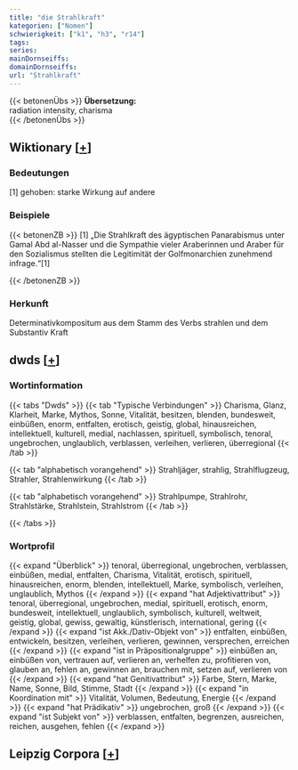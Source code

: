 ```yaml
---
title: "die Strahlkraft"
kategorien: ["Nomen"]
schwierigkeit: ["k1", "h3", "r14"]
tags:
series:
mainDornseiffs:
domainDornseiffs:
url: "Strahlkraft"
---
```


{{< betonenÜbs >}}
**Übersetzung:**  
radiation intensity, charisma  
{{< /betonenÜbs >}}

## Wiktionary [[+](https://de.wiktionary.org/wiki/Strahlkraft)]

### Bedeutungen
[1] gehoben: starke Wirkung auf andere  

### Beispiele
{{< betonenZB >}}
[1] „Die Strahlkraft des ägyptischen Panarabismus unter Gamal Abd al-Nasser und die Sympathie vieler Araberinnen und Araber für den Sozialismus stellten die Legitimität der Golfmonarchien zunehmend infrage.“[1]  

{{< /betonenZB >}}
### Herkunft
Determinativkompositum aus dem Stamm des Verbs strahlen und dem Substantiv Kraft  



## dwds [[+](https://www.dwds.de/wb/Strahlkraft)]

### Wortinformation
{{< tabs "Dwds" >}}
{{< tab "Typische Verbindungen" >}}
Charisma, Glanz, Klarheit, Marke, Mythos, Sonne, Vitalität, besitzen, blenden, bundesweit, einbüßen, enorm, entfalten, erotisch, geistig, global, hinausreichen, intellektuell, kulturell, medial, nachlassen, spirituell, symbolisch, tenoral, ungebrochen, unglaublich, verblassen, verleihen, verlieren, überregional
{{< /tab >}}

{{< tab "alphabetisch vorangehend" >}}
Strahljäger, strahlig, Strahlflugzeug, Strahler, Strahlenwirkung
{{< /tab >}}

{{< tab "alphabetisch vorangehend" >}}
Strahlpumpe, Strahlrohr, Strahlstärke, Strahlstein, Strahlstrom
{{< /tab >}}

{{< /tabs >}}

### Wortprofil
{{< expand "Überblick" >}} tenoral, überregional, ungebrochen, verblassen, einbüßen, medial, entfalten, Charisma, Vitalität, erotisch, spirituell, hinausreichen, enorm, blenden, intellektuell, Marke, symbolisch, verleihen, unglaublich, Mythos {{< /expand >}}
{{< expand "hat Adjektivattribut" >}} tenoral, überregional, ungebrochen, medial, spirituell, erotisch, enorm, bundesweit, intellektuell, unglaublich, symbolisch, kulturell, weltweit, geistig, global, gewiss, gewaltig, künstlerisch, international, gering {{< /expand >}}
{{< expand "ist Akk./Dativ-Objekt von" >}} entfalten, einbüßen, entwickeln, besitzen, verleihen, verlieren, gewinnen, versprechen, erreichen {{< /expand >}}
{{< expand "ist in Präpositionalgruppe" >}} einbüßen an, einbüßen von, vertrauen auf, verlieren an, verhelfen zu, profitieren von, glauben an, fehlen an, gewinnen an, brauchen mit, setzen auf, verlieren von {{< /expand >}}
{{< expand "hat Genitivattribut" >}} Farbe, Stern, Marke, Name, Sonne, Bild, Stimme, Stadt {{< /expand >}}
{{< expand "in Koordination mit" >}} Vitalität, Volumen, Bedeutung, Energie {{< /expand >}}
{{< expand "hat Prädikativ" >}} ungebrochen, groß {{< /expand >}}
{{< expand "ist Subjekt von" >}} verblassen, entfalten, begrenzen, ausreichen, reichen, ausgehen, fehlen {{< /expand >}}

## Leipzig Corpora [[+](https://corpora.uni-leipzig.de/en/res?word=Strahlkraft&corpusId=deu_newscrawl-public_2018)]

